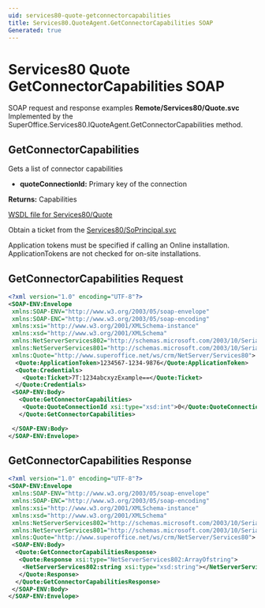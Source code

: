 ```yaml
---
uid: services80-quote-getconnectorcapabilities
title: Services80.QuoteAgent.GetConnectorCapabilities SOAP
Generated: true
---
```


# Services80 Quote GetConnectorCapabilities SOAP

SOAP request and response examples **Remote/Services80/Quote.svc**
Implemented by the <see cref="M:SuperOffice.Services80.IQuoteAgent.GetConnectorCapabilities">SuperOffice.Services80.IQuoteAgent.GetConnectorCapabilities</see> method.

## GetConnectorCapabilities

Gets a list of connector capabilities

* **quoteConnectionId:** Primary key of the connection

**Returns:** Capabilities


[WSDL file for Services80/Quote](../Services80-Quote.md)

Obtain a ticket from the [Services80/SoPrincipal.svc](../SoPrincipal/index.md)

Application tokens must be specified if calling an Online installation. ApplicationTokens are not checked for on-site installations.

## GetConnectorCapabilities Request

```xml
<?xml version="1.0" encoding="UTF-8"?>
<SOAP-ENV:Envelope
 xmlns:SOAP-ENV="http://www.w3.org/2003/05/soap-envelope"
 xmlns:SOAP-ENC="http://www.w3.org/2003/05/soap-encoding"
 xmlns:xsi="http://www.w3.org/2001/XMLSchema-instance"
 xmlns:xsd="http://www.w3.org/2001/XMLSchema"
 xmlns:NetServerServices802="http://schemas.microsoft.com/2003/10/Serialization/Arrays"
 xmlns:NetServerServices801="http://schemas.microsoft.com/2003/10/Serialization/"
 xmlns:Quote="http://www.superoffice.net/ws/crm/NetServer/Services80">
  <Quote:ApplicationToken>1234567-1234-9876</Quote:ApplicationToken>
  <Quote:Credentials>
    <Quote:Ticket>7T:1234abcxyzExample==</Quote:Ticket>
  </Quote:Credentials>
 <SOAP-ENV:Body>
   <Quote:GetConnectorCapabilities>
    <Quote:QuoteConnectionId xsi:type="xsd:int">0</Quote:QuoteConnectionId>
   </Quote:GetConnectorCapabilities>

 </SOAP-ENV:Body>
</SOAP-ENV:Envelope>

```


## GetConnectorCapabilities Response

```xml
<?xml version="1.0" encoding="UTF-8"?>
<SOAP-ENV:Envelope
 xmlns:SOAP-ENV="http://www.w3.org/2003/05/soap-envelope"
 xmlns:SOAP-ENC="http://www.w3.org/2003/05/soap-encoding"
 xmlns:xsi="http://www.w3.org/2001/XMLSchema-instance"
 xmlns:xsd="http://www.w3.org/2001/XMLSchema"
 xmlns:NetServerServices802="http://schemas.microsoft.com/2003/10/Serialization/Arrays"
 xmlns:NetServerServices801="http://schemas.microsoft.com/2003/10/Serialization/"
 xmlns:Quote="http://www.superoffice.net/ws/crm/NetServer/Services80">
 <SOAP-ENV:Body>
  <Quote:GetConnectorCapabilitiesResponse>
   <Quote:Response xsi:type="NetServerServices802:ArrayOfstring">
    <NetServerServices802:string xsi:type="xsd:string"></NetServerServices802:string>
   </Quote:Response>
  </Quote:GetConnectorCapabilitiesResponse>
 </SOAP-ENV:Body>
</SOAP-ENV:Envelope>

```

